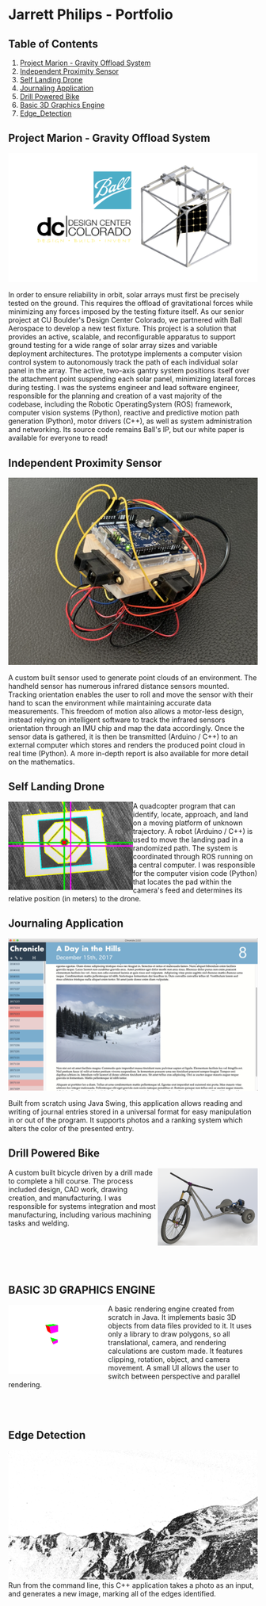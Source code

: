
# Jarrett Philips - Portfolio

## Table of Contents
1. [Project Marion - Gravity Offload System](#Project-Marion---Gravity-Offload-System)
2. [Independent Proximity Sensor](#independent-proximity-sensor)
3. [Self Landing Drone](#Self_Landing_Drone)
4. [Journaling Application](##Journaling_Application)
5. [Drill Powered Bike](##Drill_Powered_Bike)
6. [Basic 3D Graphics Engine](##Basic_3D_Graphics_Engine)
7. [Edge_Detection](##Edge_Detection)



## Project Marion - Gravity Offload System

![](marion.png)

In order to ensure reliability in orbit, solar arrays must first be precisely tested on the ground. This requires the offload of gravitational forces while minimizing any forces imposed by the testing fixture itself. As our senior project at CU Boulder's Design Center Colorado, we partnered with Ball Aerospace to develop a new test fixture. This project is a solution that provides an active, scalable, and reconfigurable apparatus to support ground testing for a wide range of solar array sizes and variable deployment architectures. The prototype implements a computer vision control system to autonomously track the path of each individual solar panel in the array. The active, two-axis gantry system positions itself over the attachment point suspending each solar panel, minimizing lateral forces during testing. I was the systems engineer and lead software engineer, responsible for the planning and creation of a vast majority of the codebase, including the Robotic OperatingSystem (ROS) framework, computer vision systems (Python), reactive and predictive motion path generation (Python), motor drivers (C++), as well as system administration and networking. Its source code remains Ball's IP, but our white paper is available for everyone to read!

## Independent Proximity Sensor

![](ips.jpg)

A custom built sensor used to generate point clouds of an environment. The handheld sensor has numerous infrared distance sensors mounted. Tracking orientation enables the user to roll and move the sensor with their hand to scan the environment while maintaining accurate data measurements. This freedom of motion also allows a motor-less design, instead relying on intelligent software to track the infrared sensors orientation through an IMU chip and map the data accordingly. Once the sensor data is gathered, it is then be transmitted (Arduino / C++) to an external computer which stores and renders the produced point cloud in real time (Python). A more in-depth report is also available for more detail on the mathematics.

## Self Landing Drone
<img align="left" width="50%" src="test.jpg"> A quadcopter program that can identify, locate, approach, and land on a moving platform of unknown trajectory. A robot (Arduino / C++) is used to move the landing pad in a randomized path. The system is coordinated through ROS running on a central computer. I was responsible for the computer vision code (Python) that locates the pad within the camera's feed and determines its relative position (in meters) to the drone.

## Journaling Application
![](chronicle.png)

Built from scratch using Java Swing, this application allows reading and writing of journal entries stored in a universal format for easy manipulation in or out of the program. It supports photos and a ranking system which alters the color of the presented entry.

## Drill Powered Bike
<img align="right" width="40%" src="bike.png">
A custom built bicycle driven by a drill made to complete a hill course. The process included design, CAD work, drawing creation, and manufacturing. I was responsible for systems integration and most manufacturing, including various machining tasks and welding.

<br />
<br />
<br />
<br />
<br />
<br />


## BASIC 3D GRAPHICS ENGINE
<img align="left" width="40%" src="graphics.png">
A basic rendering engine created from scratch in Java. It implements basic 3D objects from data files provided to it. It uses only a library to draw polygons, so all translational, camera, and rendering calculations are custom made. It features clipping, rotation, object, and camera movement. A small UI allows the user to switch between perspective and parallel rendering.

<br />
<br />
<br />
<br />

## Edge Detection
![](edge_detection.png)
Run from the command line, this C++ application takes a photo as an input, and generates a new image, marking all of the edges identified.
